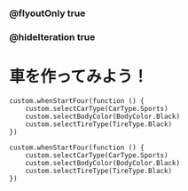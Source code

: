 ### @flyoutOnly true
### @hideIteration true

# 車を作ってみよう！
```ghost
custom.whenStartFour(function () {
    custom.selectCarType(CarType.Sports)
    custom.selectBodyColor(BodyColor.Black)
    custom.selectTireType(TireType.Black)
})
```

```template
custom.whenStartFour(function () {
    custom.selectCarType(CarType.Sports)
    custom.selectBodyColor(BodyColor.Black)
    custom.selectTireType(TireType.Black)
})
```